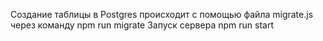 Создание таблицы в Postgres происходит с помощью файла migrate.js через команду npm run migrate
Запуск сервера npm run start